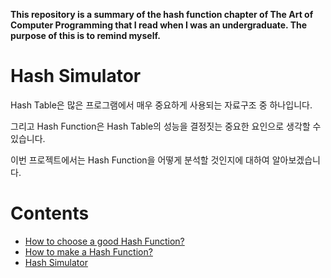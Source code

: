 **This repository is a summary of the hash function chapter of The Art of Computer Programming that I read when I was an undergraduate. The purpose of this is to remind myself.**

Hash Simulator
==============

Hash Table은 많은 프로그램에서 매우 중요하게 사용되는 자료구조 중 하나입니다.

그리고 Hash Function은 Hash Table의 성능을 결정짓는 중요한 요인으로 생각할 수 있습니다.

이번 프로젝트에서는 Hash Function을 어떻게 분석할 것인지에 대하여 알아보겠습니다.
     
Contents
========
* [How to choose a good Hash Function?](https://github.com/minseok127/Hash-Simulator/wiki/How-to-choose-a-good-Hash-Function%3F)
* [How to make a Hash Function?](https://github.com/minseok127/Hash-Simulator/wiki/How-to-make-a-Hash-Function%3F)
* [Hash Simulator](https://github.com/minseok127/Hash-Simulator/wiki/Hash-Simulator)   
